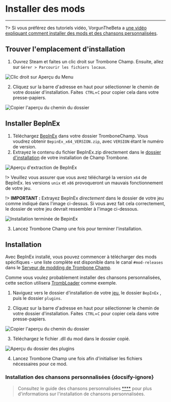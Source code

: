 # Installer des mods
---

?> Si vous préférez des tutoriels vidéo, VorgunTheBeta a [une vidéo expliquant comment installer des mods et des chansons personnalisées](https://youtu.be/pSwNSGx-P5c).

## Trouver l'emplacement d'installation
1. Ouvrez Steam et faites un clic droit sur Trombone Champ. Ensuite, allez sur `Gérer > Parcourir les fichiers locaux`.

![Clic droit sur Aperçu du Menu](../docs/files/localfilescontext.png)

2. Cliquez sur la barre d'adresse en haut pour sélectionner le chemin de votre dossier d'installation. Faites` CTRL`+`C` pour copier cela dans votre presse-papiers.

![Copier l'aperçu du chemin du dossier](../docs/files/copyfolderpath.png)

## Installer BepInEx

1. Téléchargez [BepInEx](https://github.com/BepInEx/BepInEx/releases/latest) dans votre dossier TromboneChamp. Vous voudrez obtenir `BepinEx_x64_VERSION.zip`, avec `VERSION` étant le numéro de version.
2. Extrayez le contenu du fichier BepInEx.zip directement dans le [dossier d'installation](##finding-install-location) de votre installation de Champ Trombone.

![Aperçu d'extraction de BepInEx](../docs/files/bepinexextract.png)

!> Veuillez vous assurer que vous avez téléchargé la version `x64` de BepInEx. les versions `unix` et `x86` provoqueront un mauvais fonctionnement de votre jeu.

!> **IMPORTANT :** Extrayez BepInEx *directement* dans le dossier de votre jeu comme indiqué dans l'image ci-dessus. Si vous avez fait cela correctement, le dossier de votre jeu devrait ressembler à l'image ci-dessous.

![Installation terminée de BepinEx](../docs/files/finishedbepinex.png)

3. Lancez Trombone Champ une fois pour terminer l'installation.

## Installation

Avec BepInEx installé, vous pouvez commencer à télécharger des mods spécifiques - une liste complète est disponible dans le canal `#mod-releases` dans le [Serveur de modding de Trombone Champ](https://discord.gg/KVzKRsbetJ).

Comme vous voulez probablement installer des chansons personnalisées, cette section utilisera [TrombLoader](https://github.com/NyxTheShield/TrombLoader/releases/latest) comme exemple.

1. Naviguez vers le dossier d'installation de votre [jeu](###finding-install-location), le dossier `BepInEx` , puis le dossier `plugins`.

2. Cliquez sur la barre d'adresse en haut pour sélectionner le chemin de votre dossier d'installation. Faites` CTRL`+`C` pour copier cela dans votre presse-papiers.

![Copier l'aperçu du chemin du dossier](../docs/files/copyfolderpathplugins.png)

3. Téléchargez le fichier .dll du mod dans le dossier copié.

![Aperçu du dossier des plugins](../docs/files/pluginswithtrombloader.png)

4. Lancez Trombone Champ une fois afin d'initialiser les fichiers nécessaires pour ce mod.

### Installation des chansons personnalisées {docsify-ignore}

> Consultez le guide des chansons personnalisées [****](installing-songs) pour plus d'informations sur l'installation de chansons personnalisées.